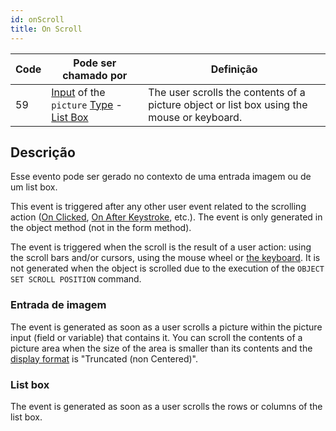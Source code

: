 ```yaml
---
id: onScroll
title: On Scroll
---
```


| Code | Pode ser chamado por                                                                                                                                | Definição                                                                                  |
| ---- | --------------------------------------------------------------------------------------------------------------------------------------------------- | ------------------------------------------------------------------------------------------ |
| 59   | [Input](FormObjects/input_overview.md) of the `picture` [Type](FormObjects/properties_Object.md#type) - [List Box](FormObjects/listbox_overview.md) | The user scrolls the contents of a picture object or list box using the mouse or keyboard. |


## Descrição

Esse evento pode ser gerado no contexto de uma entrada imagem ou de um list box.

This event is triggered after any other user event related to the scrolling action ([On Clicked](onClicked.md), [On After Keystroke](onAfterKeystroke.md), etc.). The event is only generated in the object method (not in the form method).

The event is triggered when the scroll is the result of a user action: using the scroll bars and/or cursors, using the mouse wheel or [the keyboard](FormObjects/properties_Appearance.md#vertical-scroll-bar). It is not generated when the object is scrolled due to the execution of the `OBJECT SET SCROLL POSITION` command.


### Entrada de imagem

The event is generated as soon as a user scrolls a picture within the picture input (field or variable) that contains it. You can scroll the contents of a picture area when the size of the area is smaller than its contents and the [display format](FormObjects/properties_Display.md#picture-format) is "Truncated (non Centered)".


### List box

The event is generated as soon as a user scrolls the rows or columns of the list box. 
